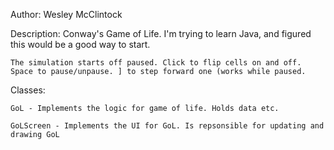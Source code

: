 Author: 
    Wesley McClintock
    
Description:
    Conway's Game of Life. I'm trying to learn Java, and figured this would be a good way to start.
    
    The simulation starts off paused. Click to flip cells on and off. Space to pause/unpause. ] to step forward one (works while paused.
    
Classes:

    GoL - Implements the logic for game of life. Holds data etc.
    
    GoLScreen - Implements the UI for GoL. Is repsonsible for updating and drawing GoL

